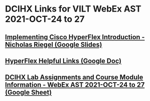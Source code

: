 # DCIHX Links for VILT WebEx AST 2021-OCT-24 to 27

## [Implementing Cisco HyperFlex Introduction - Nicholas Riegel (Google Slides)](https://docs.google.com/presentation/d/1PPx25BElgeH2tkLojk5ROpbAw7Amkp_3Q6Txwluyq_A/edit?usp=sharing)

## [HyperFlex Helpful Links (Google Doc)](https://docs.google.com/document/d/1TwuGTIXgghAj1ZTpWNfTK8qElerPKTYyj3giHiLt2mQ/edit?usp=sharing)

## [DCIHX Lab Assignments and Course Module Information - WebEx AST 2021-OCT-24 to 27 (Google Sheet)](https://docs.google.com/spreadsheets/d/1zsuQ2j57rbocIIX0cIOmaVNQTquetpHZiAl9XfNUC_s/edit?usp=sharing)
